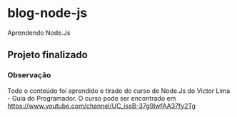 # blog-node-js
Aprendendo Node.Js

## Projeto finalizado

### Observação
Todo o conteúdo foi aprendido e tirado do curso de Node.Js do Victor Lima - Guia do Programador. O curso pode ser encontrado em https://www.youtube.com/channel/UC_issB-37g9lwfAA37fy2Tg
